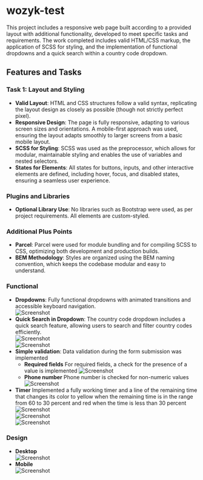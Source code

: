 # wozyk-test

This project includes a responsive web page built according to a provided layout with additional functionality, developed to meet specific tasks and requirements. The work completed includes valid HTML/CSS markup, the application of SCSS for styling, and the implementation of functional dropdowns and a quick search within a country code dropdown.

## Features and Tasks

### Task 1: Layout and Styling
- **Valid Layout**: HTML and CSS structures follow a valid syntax, replicating the layout design as closely as possible (though not strictly perfect pixel).
- **Responsive Design**: The page is fully responsive, adapting to various screen sizes and orientations. A mobile-first approach was used, ensuring the layout adapts smoothly to larger screens from a basic mobile layout.
- **SCSS for Styling**: SCSS was used as the preprocessor, which allows for modular, maintainable styling and enables the use of variables and nested selectors.
- **States for Elements**: All states for buttons, inputs, and other interactive elements are defined, including hover, focus, and disabled states, ensuring a seamless user experience.

### Plugins and Libraries
- **Optional Library Use**: No libraries such as Bootstrap were used, as per project requirements. All elements are custom-styled.

### Additional Plus Points
- **Parcel**: Parcel were used for module bundling and for compiling SCSS to CSS, optimizing both development and production builds.
- **BEM Methodology**: Styles are organized using the BEM naming convention, which keeps the codebase modular and easy to understand.

### Functional
- **Dropdowns**: Fully functional dropdowns with animated transitions and accessible keyboard navigation.<br>
![Screenshot](src/assets/img/readme-screenshots/ticket-type-dropdown.png)
- **Quick Search in Dropdown**: The country code dropdown includes a quick search feature, allowing users to search and filter country codes efficiently. <br>
![Screenshot](src/assets/img/readme-screenshots/country-dropdown.png)<br>
![Screenshot](src/assets/img/readme-screenshots/country-dropdown-2.png)
- **Simple validation**: Data validation during the form submission was implemented
  - **Required fields** For required fields, a check for the presence of a value is implemented
    ![Screenshot](src/assets/img/readme-screenshots/required-validation.png)
  - **Phone number** Phone number is checked for non-numeric values<br>
    ![Screenshot](src/assets/img/readme-screenshots/phone-validation.png)
- **Timer** Implemented a fully working timer and a line of the remaining time that changes its color to yellow when the remaining time is in the range from 60 to 30 percent and red when the time is less than 30 percent <br>
  ![Screenshot](src/assets/img/readme-screenshots/timer.png) <br>
  ![Screenshot](src/assets/img/readme-screenshots/timer-2.png)<br>
  ![Screenshot](src/assets/img/readme-screenshots/timer-3.png)<br>

### Design
- **Desktop** <br>
  ![Screenshot](src/assets/img/readme-screenshots/fullwebsite-desktop.png)
- **Mobile** <br>
 ![Screenshot](src/assets/img/readme-screenshots/fullwebsite-mobile.png)
